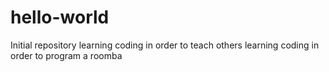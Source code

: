 # hello-world
Initial repository
learning coding in order to teach others
learning coding in order to program a roomba
